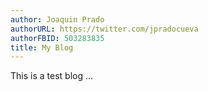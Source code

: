 ```yaml
---
author: Joaquin Prado
authorURL: https://twitter.com/jpradocueva
authorFBID: 503283835
title: My Blog
---
```


This is a test blog ...